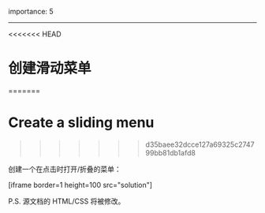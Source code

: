 importance: 5

---

<<<<<<< HEAD
# 创建滑动菜单
=======
# Create a sliding menu
>>>>>>> d35baee32dcce127a69325c274799bb81db1afd8

创建一个在点击时打开/折叠的菜单：

[iframe border=1 height=100 src="solution"]

P.S. 源文档的 HTML/CSS 将被修改。
